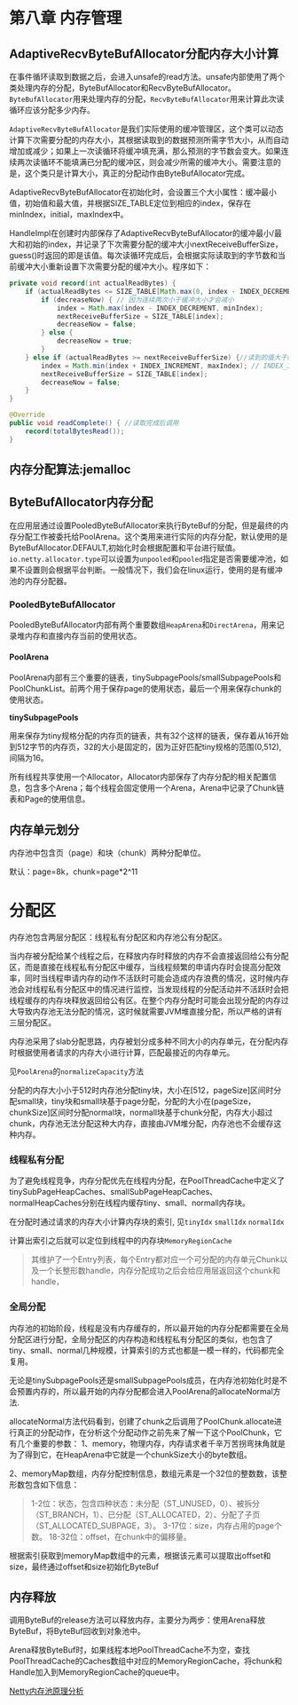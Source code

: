# 第八章 内存管理

## AdaptiveRecvByteBufAllocator分配内存大小计算



在事件循环读取到数据之后，会进入unsafe的read方法。unsafe内部使用了两个类处理内存的分配，ByteBufAllocator和RecvByteBufAllocator。`ByteBufAllocator`用来处理内存的分配，`RecvByteBufAllocator`用来计算此次读循环应该分配多少内存。

`AdaptiveRecvByteBufAllocator`是我们实际使用的缓冲管理区，这个类可以动态计算下次需要分配的内存大小，其根据读取到的数据预测所需字节大小，从而自动增加或减少；如果上一次读循环将缓冲填充满，那么预测的字节数会变大。如果连续两次读循环不能填满已分配的缓冲区，则会减少所需的缓冲大小。需要注意的是，这个类只是计算大小，真正的分配动作由ByteBufAllocator完成。

AdaptiveRecvByteBufAllocator在初始化时，会设置三个大小属性：缓冲最小值，初始值和最大值，并根据SIZE_TABLE定位到相应的index，保存在minIndex，initial，maxIndex中。

HandleImpl在创建时内部保存了AdaptiveRecvByteBufAllocator的缓冲最小/最大和初始的index，并记录了下次需要分配的缓冲大小nextReceiveBufferSize，guess()时返回的即是该值。每次读循环完成后，会根据实际读取到的字节数和当前缓冲大小重新设置下次需要分配的缓冲大小。程序如下：

```java
private void record(int actualReadBytes) {
    if (actualReadBytes <= SIZE_TABLE[Math.max(0, index - INDEX_DECREMENT - 1)]) {
        if (decreaseNow) { // 因为连续两次小于缓冲大小才会减小
            index = Math.max(index - INDEX_DECREMENT, minIndex);
            nextReceiveBufferSize = SIZE_TABLE[index];
            decreaseNow = false;
        } else {
            decreaseNow = true;
        }
    } else if (actualReadBytes >= nextReceiveBufferSize) {//读到的值大于缓冲大小
        index = Math.min(index + INDEX_INCREMENT, maxIndex); // INDEX_INCREMENT=4 index前进4
        nextReceiveBufferSize = SIZE_TABLE[index];
        decreaseNow = false;
    }
}

@Override
public void readComplete() { //读取完成后调用
    record(totalBytesRead());
}
```









## 内存分配算法:jemalloc



## ByteBufAllocator内存分配

在应用层通过设置PooledByteBufAllocator来执行ByteBuf的分配，但是最终的内存分配工作被委托给PoolArena。这个类用来进行实际的内存分配，默认使用的是ByteBufAllocator.DEFAULT,初始化时会根据配置和平台进行赋值。`io.netty.allocator.type`可以设置为`unpooled`和`pooled`指定是否需要缓冲池，如果不设置则会根据平台判断。一般情况下，我们会在linux运行，使用的是有缓冲池的内存分配器。

### PooledByteBufAllocator

PooledByteBufAllocator内部有两个重要数组`HeapArena`和`DirectArena`，用来记录堆内存和直接内存当前的使用状态。



#### PoolArena

PoolArena内部有三个重要的链表，tinySubpagePools/smallSubpagePools和PoolChunkList。前两个用于保存page的使用状态，最后一个用来保存chunk的使用状态。

**tinySubpagePools**

用来保存为tiny规格分配的内存页的链表，共有32个这样的链表，保存着从16开始到512字节的内存页，32的大小是固定的，因为正好匹配tiny规格的范围(0,512),间隔为16。



所有线程共享使用一个Allocator，Allocator内部保存了内存分配的相关配置信息，包含多个Arena；每个线程会固定使用一个Arena，Arena中记录了Chunk链表和Page的使用信息。





## 内存单元划分



内存池中包含页（page）和块（chunk）两种分配单位。

默认：page=8k，chunk=page*2^11



# 分配区

内存池包含两层分配区：线程私有分配区和内存池公有分配区。

当内存被分配给某个线程之后，在释放内存时释放的内存不会直接返回给公有分配区，而是直接在线程私有分配区中缓存，当线程频繁的申请内存时会提高分配效率，同时当线程申请内存的动作不活跃时可能会造成内存浪费的情况，这时候内存池会对线程私有分配区中的情况进行监控，当发现线程的分配活动并不活跃时会把线程缓存的内存块释放返回给公有区。在整个内存分配时可能会出现分配的内存过大导致内存池无法分配的情况，这时候就需要JVM堆直接分配，所以严格的讲有三层分配区。

内存池采用了slab分配思路，内存被划分成多种不同大小的内存单元，在分配内存时根据使用者请求的内存大小进行计算，匹配最接近的内存单元。

见`PoolArena`的`normalizeCapacity`方法

分配的内存大小小于512时内存池分配tiny块，大小在[512，pageSize]区间时分配small块，tiny块和small块基于page分配，分配的大小在(pageSize，chunkSize]区间时分配normal块，normall块基于chunk分配，内存大小超过chunk，内存池无法分配这种大内存，直接由JVM堆分配，内存池也不会缓存这种内存。

### 线程私有分配

为了避免线程竞争，内存分配优先在线程内分配，在PoolThreadCache中定义了tinySubPageHeapCaches、smallSubPageHeapCaches、normalHeapCaches分别在线程内缓存tiny、small、normall内存块。

在分配时通过请求的内存大小计算内存块的索引, 见`tinyIdx`  `smallIdx` `normalIdx`

计算出索引之后就可以定位到线程中的内存块`MemoryRegionCache`

> 其维护了一个Entry列表，每个Entry都对应一个可分配的内存单元Chunk以及一个长整形数handle，内存分配成功之后会给应用层返回这个chunk和handle，



### 全局分配
内存池的初始阶段，线程是没有内存缓存的，所以最开始的内存分配都需要在全局分配区进行分配，全局分配区的内存构造和线程私有分配区的类似，也包含了tiny、small、normal几种规模，计算索引的方式也都是一模一样的，代码都完全复用。

无论是tinySubpagePools还是smallSubpagePools成员，在内存池初始化时是不会预置内存的，所以最开始的内存分配都会进入PoolArena的allocateNormal方法.

allocateNormal方法代码看到，创建了chunk之后调用了PoolChunk.allocate进行真正的分配动作，在分析这个分配动作之前先来了解一下这个PoolChunk，它有几个重要的参数：
1、memory，物理内存，内存请求者千辛万苦拐弯抹角就是为了得到它，在HeapArena中它就是一个chunkSize大小的byte数组。

2、memoryMap数组，内存分配控制信息，数组元素是一个32位的整数数，该整形数包含如下信息：

> 1-2位：状态，包含四种状态：未分配（ST_UNUSED，0）、被拆分（ST_BRANCH，1）、已分配（ST_ALLOCATED，2）、分配了子页（ST_ALLOCATED_SUBPAGE，3）。
> 3-17位：size，内存占用的page个数。
> 18-32位：offset，在chunk中的偏移量。

根据索引获取到memoryMap数组中的元素，根据该元素可以提取出offset和size，最终通过offset和size初始化ByteBuf





## 内存释放

调用ByteBuf的release方法可以释放内存，主要分为两步：使用Arena释放ByteBuf，将ByteBuf回收到对象池中。

Arena释放ByteBuf时，如果线程本地PoolThreadCache不为空，查找PoolThreadCache的Caches数组中对应的MemoryRegionCache，将chunk和Handle加入到MemoryRegionCache的queue中。





[Netty内存池原理分析](https://blog.csdn.net/pentiumchen/article/details/45372625)
